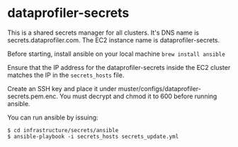 # dataprofiler-secrets

This is a shared secrets manager for all clusters. It's DNS name is secrets.dataprofiler.com. The EC2 instance name is dataprofiler-secrets.

Before starting, install ansible on your local machine `brew install ansible`

Ensure that the IP address for the dataprofiler-secrets inside the EC2 cluster matches the IP in the `secrets_hosts` file.

Create an SSH key and place it under muster/configs/dataprofiler-secrets.pem.enc. You must decrypt and chmod it to 600 before running ansible.


You can run ansible by issuing:

```
$ cd infrastructure/secrets/ansible
$ ansible-playbook -i secrets_hosts secrets_update.yml
```
